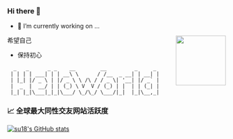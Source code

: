 ### Hi there 👋

<!--
**threeworld/threeworld** is a ✨ _special_ ✨ repository because its `README.md` (this file) appears on your GitHub profile.
-->

- 🔭 I’m currently working on ...

<img align=right height=115 src='http://n.sinaimg.cn/sinacn/w638h640/20180131/1303-fyrcsrw1209498.jpg'/>

希望自己
- 保持初心
```
  _   _      _ _    __        __         _     _ 
 | | | | ___| | | __\ \      / /__  _ __| | __| |
 | |_| |/ _ \ | |/ _ \ \ /\ / / _ \| '__| |/ _` |
 |  _  |  __/ | | (_) \ V  V / (_) | |  | | (_| |
 |_| |_|\___|_|_|\___/ \_/\_/ \___/|_|  |_|\__,_|
 ```
### &#x1f4c8; 全球最大同性交友网站活跃度

[![su18's GitHub stats](https://github-readme-stats.vercel.app/api?username=threeworld&show_icons=true)](https://su18.org)

